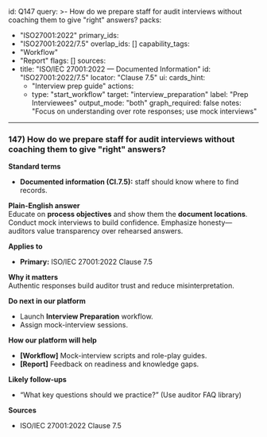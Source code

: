 id: Q147
query: >-
  How do we prepare staff for audit interviews without coaching them to give "right" answers?
packs:
  - "ISO27001:2022"
primary_ids:
  - "ISO27001:2022/7.5"
overlap_ids: []
capability_tags:
  - "Workflow"
  - "Report"
flags: []
sources:
  - title: "ISO/IEC 27001:2022 — Documented Information"
    id: "ISO27001:2022/7.5"
    locator: "Clause 7.5"
ui:
  cards_hint:
    - "Interview prep guide"
  actions:
    - type: "start_workflow"
      target: "interview_preparation"
      label: "Prep Interviewees"
output_mode: "both"
graph_required: false
notes: "Focus on understanding over rote responses; use mock interviews"
---
### 147) How do we prepare staff for audit interviews without coaching them to give "right" answers?

**Standard terms**  
- **Documented information (Cl.7.5):** staff should know where to find records.

**Plain-English answer**  
Educate on **process objectives** and show them the **document locations**. Conduct mock interviews to build confidence. Emphasize honesty—auditors value transparency over rehearsed answers.

**Applies to**  
- **Primary:** ISO/IEC 27001:2022 Clause 7.5

**Why it matters**  
Authentic responses build auditor trust and reduce misinterpretation.

**Do next in our platform**  
- Launch **Interview Preparation** workflow.  
- Assign mock-interview sessions.

**How our platform will help**  
- **[Workflow]** Mock-interview scripts and role-play guides.  
- **[Report]** Feedback on readiness and knowledge gaps.

**Likely follow-ups**  
- “What key questions should we practice?” (Use auditor FAQ library)

**Sources**  
- ISO/IEC 27001:2022 Clause 7.5  
